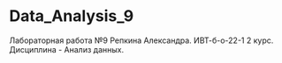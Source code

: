 # Data_Analysis_9
Лабораторная работа №9 Репкина Александра. ИВТ-б-о-22-1 2 курс. Дисциплина - Анализ данных.
